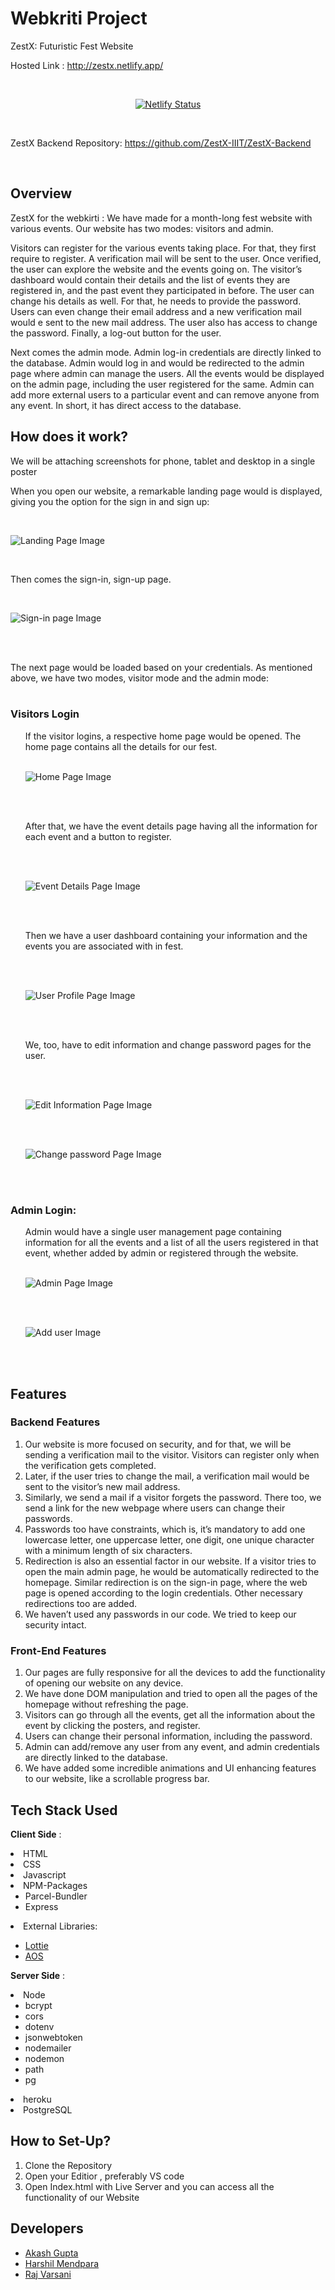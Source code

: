 # Webkriti Project

ZestX: Futuristic Fest Website

Hosted Link : http://zestx.netlify.app/

<br>

<div align="center" width="100%">
 
[![Netlify Status](https://api.netlify.com/api/v1/badges/d14b602c-8e13-4e58-9c11-0c1226124b82/deploy-status)](https://app.netlify.com/sites/zestx/deploys)
</div>


<br>

ZestX Backend Repository: https://github.com/ZestX-IIIT/ZestX-Backend


<br>

## Overview

ZestX for the webkirti : We have made for a month-long fest website with various events. Our website has two modes: visitors and admin.

Visitors can register for the various events taking place. For that, they first require to register. A verification mail will be sent to the user. Once verified, the user can explore the website and the events going on. The visitor’s dashboard would contain their details and the list of events they are registered in, and the past event they participated in before. The user can change his details as well. For that, he needs to provide the password. Users can even change their email address and a new verification mail would e sent to the new mail address. The user also has access to change the password. Finally, a log-out button for the user.

Next comes the admin mode. Admin log-in credentials are directly linked to the database. Admin would log in and would be redirected to the admin page where admin can manage the users. All the events would be displayed on the admin page, including the user registered for the same. Admin can add more external users to a particular event and can remove anyone from any event. In short, it has direct access to the database.

## How does it work?

We will be attaching screenshots for phone, tablet and desktop in a single poster

When you open our website, a remarkable landing page would is displayed, giving you the option for the sign in and sign up:

<br>

![Landing Page Image](https://github.com/ZestX-IIIT/ZestX/blob/main/assets/_readme_assets/Compressed_readme_assests/1.webp)

<br>

Then comes the sign-in, sign-up page.

<br>

![Sign-in page Image](https://github.com/ZestX-IIIT/ZestX/blob/main/assets/_readme_assets/Compressed_readme_assests/2.webp)

<br>
<br>

The next page would be loaded based on your credentials. As mentioned above, we have two modes, visitor mode and the admin mode:
<br>
<br>

### Visitors Login

<ul>
 If the visitor logins, a respective home page would be opened. The home page contains all the details for our fest.

<br>
<br>

 ![Home Page Image](https://github.com/ZestX-IIIT/ZestX/blob/main/assets/_readme_assets/Compressed_readme_assests/3.webp)

<br>
<br>

After that, we have the event details page having all the information for each event and a button to register.

<br>
<br>

![Event Details Page Image](https://github.com/ZestX-IIIT/ZestX/blob/main/assets/_readme_assets/Compressed_readme_assests/4.webp)

<br>
<br>

Then we have a user dashboard containing your information and the events you are associated with in fest.

<br>
<br>

![User Profile Page Image](https://github.com/ZestX-IIIT/ZestX/blob/main/assets/_readme_assets/Compressed_readme_assests/5.webp)

<br>
<br>

We, too, have to edit information and change password pages for the user.

<br>
<br>

![Edit Information Page Image](https://github.com/ZestX-IIIT/ZestX/blob/main/assets/_readme_assets/Compressed_readme_assests/6.webp)

<br>
<br>

![Change password Page Image](https://github.com/ZestX-IIIT/ZestX/blob/main/assets/_readme_assets/Compressed_readme_assests/7.webp)

<br>
<br>

</ul>

### Admin Login:

<ul>
Admin would have a single user management page containing information for all the events and a list of all the users registered in that event, whether added by admin or registered through the website.

<br>
<br>

![ Admin Page Image](https://github.com/ZestX-IIIT/ZestX/blob/main/assets/_readme_assets/Compressed_readme_assests/8.webp)

<br>
<br>

![ Add user Image](https://github.com/ZestX-IIIT/ZestX/blob/main/assets/_readme_assets/Compressed_readme_assests/9.webp)

<br>
<br>

</ul>

## Features

### Backend Features
<ol>
<li>Our website is more focused on security, and for that, we will be sending a verification mail to the visitor. Visitors can register only when the verification gets completed.
</li>
<li>Later, if the user tries to change the mail, a verification mail would be sent to the visitor’s new mail address.
</li>
<li>Similarly, we send a mail if a visitor forgets the password. There too, we send a link for the new webpage where users can change their passwords.
</li>
<li>Passwords too have constraints, which is, it’s mandatory to add one lowercase letter, one uppercase letter, one digit, one unique character with a minimum length of six characters.
</li>
<li>Redirection is also an essential factor in our website. If a visitor tries to open the main admin page, he would be automatically redirected to the homepage. Similar redirection is on the sign-in page, where the web page is opened according to the login credentials. Other necessary redirections too are added.
</li>
<li>We haven’t used any passwords in our code. We tried to keep our security intact.</li>


</ol>

### Front-End Features
<ol>
<li>Our pages are fully responsive for all the devices to add the functionality of opening our website on any device.
</li>
<li>We have done DOM manipulation and tried to open all the pages of the homepage without refreshing the page. 
</li>
<li>Visitors can go through all the events, get all the information about the event by clicking the posters, and register. </li>
<li>Users can change their personal information, including the password.
</li>
<li>Admin can add/remove any user from any event, and admin credentials are directly linked to the database.
</li>
<li>We have added some incredible animations and UI enhancing features to our website, like a scrollable progress bar.
</li>

</ol>

## Tech Stack Used

**Client Side** :

 
<li> HTML </li>
<li> CSS</li>
 <li>Javascript</li>
 <li>NPM-Packages
 <ul>
 <li>Parcel-Bundler</li>
 <li>Express</li>
 </ul>
</li>
<li>External Libraries:</li>
<ul>
<li> <a href="https://lottiefiles.com/">Lottie</a>
</li>
<li><a href="https://michalsnik.github.io/aos/">AOS</a>
</li>
</ul>


**Server Side** :

<li> Node 
<ul>
<li>bcrypt</li>
<li>cors</li>
<li>dotenv</li>
<li>jsonwebtoken</li>
<li>nodemailer</li>
<li>nodemon</li>
<li>path</li>
<li>pg</li>
</ul>
</li>
<li>heroku</li>
<li>PostgreSQL</li>


## How to Set-Up?

1. Clone the Repository 
2. Open your Editior , preferably VS code
3. Open Index.html with Live Server and you can access all the functionality of our Website


## Developers

- [Akash Gupta](https://github.com/akashgupta1909)
- [Harshil Mendpara](https://github.com/HarshilMendpara)
- [Raj Varsani](https://github.com/RajVarsani)


